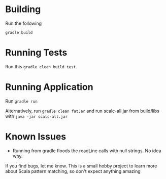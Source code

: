 Building
========

Run the following

`gradle build`

Running Tests
=============

Run this
`gradle clean build test`

Running Application
===================

Run
`gradle run`

Alternatively, run 
`gradle clean fatJar`
and run scalc-all.jar from build/libs with 
`java -jar scalc-all.jar`

Known Issues
============
 * Running from gradle floods the readLine calls with null strings. No idea why.
 
If you find bugs, let me know. This is a small hobby project to learn more about Scala pattern matching, so don't expect anything amazing

